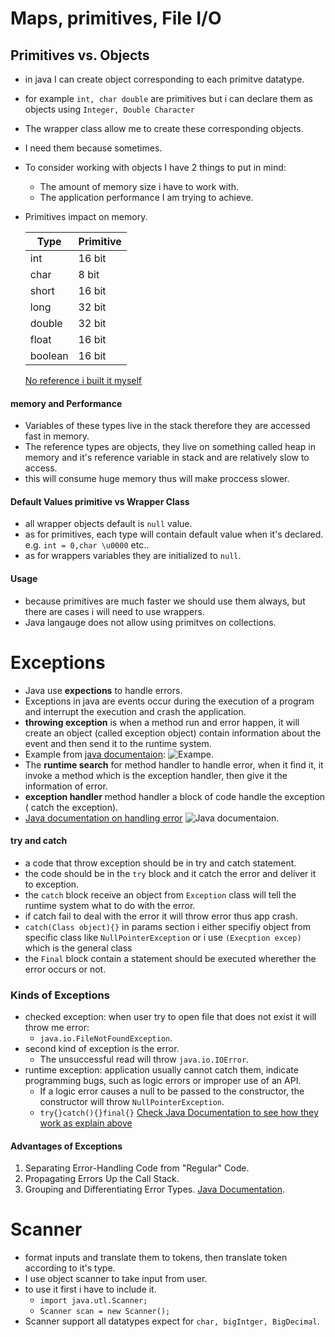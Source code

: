 # Maps, primitives, File I/O
## Primitives vs. Objects

* in java I can create object corresponding to each primitve datatype.
* for example `int, char double` are primitives but i can declare them as objects using `Integer, Double Character`
* The wrapper class allow me to create these corresponding objects.
* I need them because sometimes.
* To consider working with objects I have 2 things to put in mind:
  * The amount of memory size i have to work with.
  * The application performance I am trying to achieve.
* Primitives impact on memory.

   |Type|Primitive|
   | ---|---------|
   |int| 16 bit | 
   |char| 8 bit | 
   |short| 16 bit | 
   |long| 32 bit | 
   |double|32 bit | 
   |float| 16 bit | 
   |boolean| 16 bit |
   [No reference i built it myself]()

#### memory and Performance
* Variables of these types live in the stack therefore they are accessed fast in memory.
* The reference types are objects, they live on something called heap in memory and it's reference variable in stack and are relatively slow to access.
* this will consume huge memory thus will make proccess slower.

#### Default Values primitive vs Wrapper Class
* all wrapper objects default is `null` value.
* as for primitives, each type will contain default value when it's declared. e.g. `int = 0,char \u0000` etc..
* as for wrappers variables they are initialized to `null`.

#### Usage
* because primitives are much faster we should use them always, but there are cases i will need to use wrappers.
* Java langauge does not allow using primitves on collections. 

# Exceptions
* Java use **expections** to handle errors.
* Exceptions in java are events occur during the execution of a program and interrupt the execution and crash the application.
* **throwing exception** is when a method run and error happen, it will create an object (called exception object) contain information about the event and then send it to the runtime system.
* Example from [java documentaion](https://docs.oracle.com/javase/tutorial/essential/exceptions/definition.html):  ![Exampe](https://docs.oracle.com/javase/tutorial/figures/essential/exceptions-callstack.gif).
* The **runtime search** for method handler to handle error, when it find it, it invoke a method which is the exception handler, then give it the information of error.
* **exception handler** method handler a block of code handle the exception ( catch the exception).
* [Java documentation on handling error](https://docs.oracle.com/javase/tutorial/essential/exceptions/definition.html) ![Java documentaion](https://docs.oracle.com/javase/tutorial/figures/essential/exceptions-errorOccurs.gif).

#### try and catch
* a code that throw exception should be in try and catch statement.
* the code should be in the `try` block and it catch the error and deliver it to exception.
* the `catch` block receive an object from `Exception` class will tell the runtime system what to do with the error.
* if catch fail to deal with the error it will throw error thus app crash.
* `catch(Class object){}` in params section i either specifiy object from specific class like `NullPointerException` or i use `(Execption excep)` which is the general class
* the `Final` block contain a statement should be executed wherether the error occurs or not.

###  Kinds of Exceptions
* checked exception: when user try to open file that does not exist it will throw me error: 
  * `java.io.FileNotFoundException`.
* second kind of exception is the error.
  *  The unsuccessful read will throw `java.io.IOError`.
* runtime exception: application usually cannot catch them, indicate programming bugs, such as logic errors or improper use of an API.
    * If a logic error causes a null to be passed to the constructor, the constructor will throw `NullPointerException`.
    * `try{}catch(){}final{}` [Check Java Documentation to see how they work as explain above](https://docs.oracle.com/javase/tutorial/essential/exceptions/handling.html)

#### Advantages of Exceptions
1. Separating Error-Handling Code from "Regular" Code.
2. Propagating Errors Up the Call Stack.
3. Grouping and Differentiating Error Types.
[Java Documentation](https://docs.oracle.com/javase/tutorial/essential/exceptions/handling.html).

# Scanner
* format inputs and translate them to tokens, then translate token according to it's type.
* I use object scanner to take input from user.
* to use it first i have to include it.
  * `import java.utl.Scanner;`
  * `Scanner scan = new Scanner();`
* Scanner support all datatypes expect for `char, bigIntger, BigDecimal`.